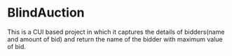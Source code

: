 # BlindAuction
This is a CUI based project in which it captures the details of bidders(name and amount of bid) and return the name of the bidder with maximum value of bid.
